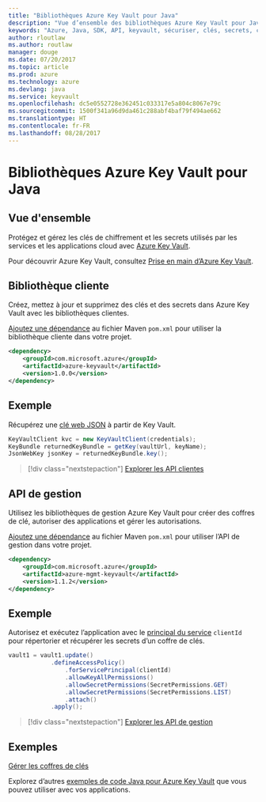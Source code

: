 ```yaml
---
title: "Bibliothèques Azure Key Vault pour Java"
description: "Vue d’ensemble des bibliothèques Azure Key Vault pour Java"
keywords: "Azure, Java, SDK, API, keyvault, sécuriser, clés, secrets, coffre"
author: rloutlaw
ms.author: routlaw
manager: douge
ms.date: 07/20/2017
ms.topic: article
ms.prod: azure
ms.technology: azure
ms.devlang: java
ms.service: keyvault
ms.openlocfilehash: dc5e0552728e362451c033317e5a804c8067e79c
ms.sourcegitcommit: 1500f341a96d9da461c288abf4baf79f494ae662
ms.translationtype: HT
ms.contentlocale: fr-FR
ms.lasthandoff: 08/28/2017
---
```

# <a name="azure-key-vault-libraries-for-java"></a>Bibliothèques Azure Key Vault pour Java

## <a name="overview"></a>Vue d'ensemble

Protégez et gérez les clés de chiffrement et les secrets utilisés par les services et les applications cloud avec [Azure Key Vault](/azure/key-vault/).

Pour découvrir Azure Key Vault, consultez [Prise en main d’Azure Key Vault](/azure/key-vault/key-vault-get-started).

## <a name="client-library"></a>Bibliothèque cliente

Créez, mettez à jour et supprimez des clés et des secrets dans Azure Key Vault avec les bibliothèques clientes.

[Ajoutez une dépendance](https://maven.apache.org/guides/getting-started/index.html#How_do_I_use_external_dependencies) au fichier Maven `pom.xml` pour utiliser la bibliothèque cliente dans votre projet.  

```XML
<dependency>
    <groupId>com.microsoft.azure</groupId>
    <artifactId>azure-keyvault</artifactId>
    <version>1.0.0</version>
</dependency>
```   

## <a name="example"></a>Exemple

Récupérez une [clé web JSON](https://tools.ietf.org/html/draft-ietf-jose-json-web-key-18) à partir de Key Vault.

```java
KeyVaultClient kvc = new KeyVaultClient(credentials);
KeyBundle returnedKeyBundle = getKey(vaultUrl, keyName);
JsonWebKey jsonKey = returnedKeyBundle.key();
```

> [!div class="nextstepaction"]
> [Explorer les API clientes](/java/api/overview/azure/keyvault/clientlibrary)


## <a name="management-api"></a>API de gestion

Utilisez les bibliothèques de gestion Azure Key Vault pour créer des coffres de clé, autoriser des applications et gérer les autorisations. 

[Ajoutez une dépendance](https://maven.apache.org/guides/getting-started/index.html#How_do_I_use_external_dependencies) au fichier Maven `pom.xml` pour utiliser l’API de gestion dans votre projet.  

```XML
<dependency>
    <groupId>com.microsoft.azure</groupId>
    <artifactId>azure-mgmt-keyvault</artifactId>
    <version>1.1.2</version>
</dependency>
```

## <a name="example"></a>Exemple

Autorisez et exécutez l’application avec le [principal du service](/azure/azure-resource-manager/resource-group-create-service-principal-portal) `clientId` pour répertorier et récupérer les secrets d’un coffre de clés. 

```java
vault1 = vault1.update()
            .defineAccessPolicy()
                .forServicePrincipal(clientId)
                .allowKeyAllPermissions()
                .allowSecretPermissions(SecretPermissions.GET)
                .allowSecretPermissions(SecretPermissions.LIST)
                .attach()
            .apply();
```

> [!div class="nextstepaction"]
> [Explorer les API de gestion](/java/api/overview/azure/keyvault/managementapi)


## <a name="samples"></a>Exemples

[Gérer les coffres de clés][1]   

[1]: https://github.com/Azure-Samples/key-vault-java-manage-key-vaults

Explorez d’autres [exemples de code Java pour Azure Key Vault](https://azure.microsoft.com/resources/samples/?platform=java&term=key+vault) que vous pouvez utiliser avec vos applications.
